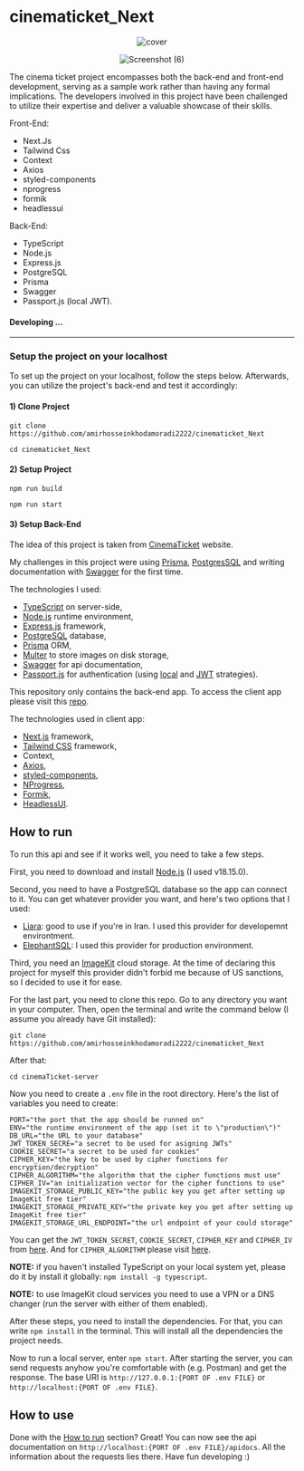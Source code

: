 # cinematicket_Next
<div align="center">


![cover](https://github.com/amirhosseinkhodamoradi2222/cinematicket_Next/assets/128831822/eaaf712a-63a1-413e-bd55-9e5ed64f307b)


![Screenshot (6)](https://github.com/amirhosseinkhodamoradi2222/cinematicket_Next/assets/128831822/28183ed5-d0f8-44da-b1cd-3ae62684385b)


</div>

The cinema ticket project encompasses both the back-end and front-end development, serving as a sample work rather than having any formal implications. The developers involved in this project have been challenged to utilize their expertise and deliver a valuable showcase of their skills.

Front-End:
 - Next.Js
 - Tailwind Css
 - Context
 - Axios
 - styled-components
 - nprogress
 - formik
 - headlessui

Back-End:
- TypeScript
- Node.js
- Express.js
- PostgreSQL
- Prisma
- Swagger
- Passport.js (local JWT).


#### Developing ...

---

### Setup the project on your localhost


To set up the project on your localhost, follow the steps below. Afterwards, you can utilize the project's back-end and test it accordingly:

#### 1) Clone Project

```shell
git clone https://github.com/amirhosseinkhodamoradi2222/cinematicket_Next
```

```shell
cd cinematicket_Next
```

#### 2) Setup Project

```shell
npm run build
```

```shell
npm run start
```


#### 3) Setup Back-End

The idea of this project is taken from [CinemaTicket](https://cinematicket.org) website.

My challenges in this project were using [Prisma](https://prisma.io), [PostgresSQL](https://postgresql.org) and writing documentation with [Swagger](https://swagger.io) for the first time.

The technologies I used:
- [TypeScript](https://typescriptlang.org) on server-side,
- [Node.js](https://nodejs.org/en) runtime environment,
- [Express.js](https://expressjs.com) framework,
- [PostgreSQL](https://postgresql.org) database,
- [Prisma](https://prisma.io) ORM,
- [Multer](https://github.com/expressjs/multer) to store images on disk storage,
- [Swagger](https://swagger.io/) for api documentation,
- [Passport.js](http://www.passportjs.org/) for authentication (using [local](https://www.passportjs.org/packages/passport-local/) and [JWT](http://www.passportjs.org/packages/passport-jwt/) strategies).

This repository only contains the back-end app. To access the client app please visit this [repo](https://github.com/peymanath/cinematicket.org).

The technologies used in client app:
- [Next.js](https://nextjs.org/) framework,
- [Tailwind CSS](https://tailwindcss.com/) framework,
- Context,
- [Axios](https://axios-http.com/),
- [styled-components](https://styled-components.com/),
- [NProgress](https://www.npmjs.com/package/nprogress),
- [Formik](https://formik.org/),
- [HeadlessUI](https://headlessui.com/).

## How to run

To run this api and see if it works well, you need to take a few steps.

First, you need to download and install [Node.js](https://nodejs.org/en/download/) (I used v18.15.0).

Second, you need to have a PostgreSQL database so the app can connect to it. You can get whatever provider you want, and here's two options that I used:
- [Liara](https://liara.ir): good to use if you're in Iran. I used this provider for developemnt environtment.
- [ElephantSQL](https://elephantsql.com): I used this provider for production environment.

Third, you need an [ImageKit](https://imagekit.io) cloud storage. At the time of declaring this project for myself this provider didn't forbid me because of US sanctions, so I decided to use it for ease.

For the last part, you need to clone this repo. Go to any directory you want in your computer. Then, open the terminal and write the command below (I assume you already have Git installed):

```
git clone https://github.com/amirhosseinkhodamoradi2222/cinematicket_Next
```

After that:  

```
cd cinemaTicket-server
```

Now you need to create a `.env` file in the root directory. Here's the list of variables you need to create:

```env
PORT="the port that the app should be runned on"
ENV="the runtime environment of the app (set it to \"production\")"
DB_URL="the URL to your database"
JWT_TOKEN_SECRE="a secret to be used for asigning JWTs"
COOKIE_SECRET="a secret to be used for cookies"
CIPHER_KEY="the key to be used by cipher functions for encryption/decryption"
CIPHER_ALGORITHM="the algorithm that the cipher functions must use"
CIPHER_IV="an initialization vector for the cipher functions to use"
IMAGEKIT_STORAGE_PUBLIC_KEY="the public key you get after setting up ImageKit free tier"
IMAGEKIT_STORAGE_PRIVATE_KEY="the private key you get after setting up ImageKit free tier"
IMAGEKIT_STORAGE_URL_ENDPOINT="the url endpoint of your could storage"
```

You can get the `JWT_TOKEN_SECRET`, `COOKIE_SECRET`, `CIPHER_KEY` and `CIPHER_IV` from [here](https://randomkeygen.com/). And for `CIPHER_ALGORITHM` please visit [here](https://stackoverflow.com/a/32618629/14191153).

**NOTE:** if you haven't installed TypeScript on your local system yet, please do it by install it globally: `npm install -g typescript`.

**NOTE:** to use ImageKit cloud services you need to use a VPN or a DNS changer (run the server with either of them enabled).

After these steps, you need to install the dependencies. For that, you can write `npm install` in the terminal. This will install all the dependencies the project needs.

Now to run a local server, enter `npm start`. After starting the server, you can send requests anyhow you're comfortable with (e.g. Postman) and get the response. The base URI is `http://127.0.0.1:{PORT OF .env FILE}` or `http://localhost:{PORT OF .env FILE}`.

## How to use

Done with the [How to run](#how-to-run) section? Great! You can now see the api documentation on `http://localhost:{PORT OF .env FILE}/apidocs`. All the information about the requests lies there. Have fun developing :)


